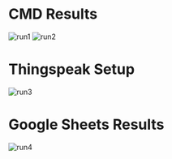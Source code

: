 # CMD Results
![run1](https://cdn.discordapp.com/attachments/781689620882128927/1104226094577635439/image.png)
![run2](https://cdn.discordapp.com/attachments/781689620882128927/1104226146515697674/image.png)

# Thingspeak Setup
![run3](https://cdn.discordapp.com/attachments/781689620882128927/1104250488536440972/image.png)

# Google Sheets Results
![run4](https://cdn.discordapp.com/attachments/781689620882128927/1104250578680430592/image.png)
